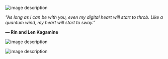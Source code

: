 ![image description](https://wilardo.crd.co/assets/images/gallery05/ad60aa3d.png?v=bca827db)



*"As long as I can be with you, even my digital heart will     start to throb. Like a quantum wind, my heart will start to                              sway.”*


**― Rin and Len Kagamine**



![image description](https://64.media.tumblr.com/714badf37314ae51730a87b7f6efeff0/112b2ad19ade328e-cb/s1280x1920/1ef893e92cebf4d23aff023dfde84b83c3d3a307.png)



![image description](https://wilardo.crd.co/assets/images/gallery05/ad60aa3d.png?v=bca827db)
